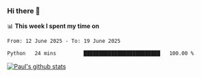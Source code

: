 ### Hi there 👋

📊 **This week I spent my time on**
<!--START_SECTION:waka-->

```txt
From: 12 June 2025 - To: 19 June 2025

Python   24 mins         █████████████████████████   100.00 %
```

<!--END_SECTION:waka-->


[![Paul's github stats](https://github-readme-stats.vercel.app/api?username=mickeyouyou&theme=dracula&show_icons=true)](https://github.com/anuraghazra/github-readme-stats)

